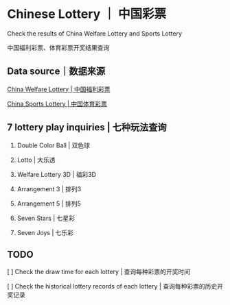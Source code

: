 # Chinese Lottery ｜ 中国彩票

Check the results of China Welfare Lottery and Sports Lottery

中国福利彩票、体育彩票开奖结果查询

## Data source｜数据来源

[China Welfare Lottery | 中国福利彩票](https://www.cwl.gov.cn)

[China Sports Lottery | 中国体育彩票](https://www.lottery.gov.cn)

## 7 lottery play inquiries | 七种玩法查询

1. Double Color Ball | 双色球

2. Lotto | 大乐透

3. Welfare Lottery 3D | 福彩3D

4. Arrangement 3 | 排列3

5. Arrangement 5 | 排列5

6. Seven Stars | 七星彩

7. Seven Joys | 七乐彩

## TODO

[ ] Check the draw time for each lottery | 查询每种彩票的开奖时间

[ ] Check the historical lottery records of each lottery | 查询每种彩票的历史开奖记录
